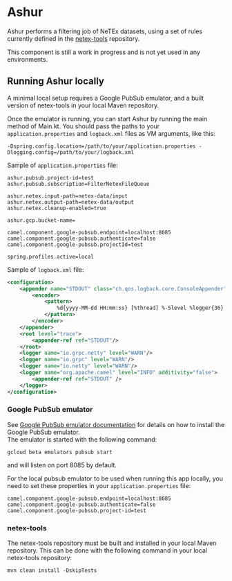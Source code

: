 # Ashur

Ashur performs a filtering job of NeTEx datasets, using a set of rules currently defined in the [netex-tools](https://github.com/entur/netex-tools) repository.

This component is still a work in progress and is not yet used in any environments.

## Running Ashur locally

A minimal local setup requires a Google PubSub emulator, and a built version of netex-tools in your local Maven repository.

Once the emulator is running, you can start Ashur by running the main method of Main.kt. You should pass the paths to your
`application.properties` and `logback.xml` files as VM arguments, like this:

```
-Dspring.config.location=/path/to/your/application.properties -Dlogging.config=/path/to/your/logback.xml
```

Sample of `application.properties` file:
```properties
ashur.pubsub.project-id=test
ashur.pubsub.subscription=FilterNetexFileQueue

ashur.netex.input-path=netex-data/input
ashur.netex.output-path=netex-data/output
ashur.netex.cleanup-enabled=true

ashur.gcp.bucket-name=

camel.component.google-pubsub.endpoint=localhost:8085
camel.component.google-pubsub.authenticate=false
camel.component.google-pubsub.projectId=test

spring.profiles.active=local
```

Sample of `logback.xml` file:
```xml
<configuration>
    <appender name="STDOUT" class="ch.qos.logback.core.ConsoleAppender">
        <encoder>
            <pattern>
                %d{yyyy-MM-dd HH:mm:ss} [%thread] %-5level %logger{36} %replace(%X{codespace}){'^(.+)$','[codespace=$1 '}%replace(%X{correlationId}){'^(.+)$','correlationId=$1] '}%msg%n
            </pattern>
        </encoder>
    </appender>
    <root level="trace">
        <appender-ref ref="STDOUT"/>
    </root>
    <logger name="io.grpc.netty" level="WARN"/>
    <logger name="io.grpc" level="WARN"/>
    <logger name="io.netty" level="WARN"/>
    <logger name="org.apache.camel" level="INFO" additivity="false">
        <appender-ref ref="STDOUT" />
    </logger>
</configuration>
```

### Google PubSub emulator

See [Google PubSub emulator documentation](https://cloud.google.com/pubsub/docs/emulator) for details on how to install the Google PubSub emulator.  
The emulator is started with the following command:
```
gcloud beta emulators pubsub start
```
and will listen on port 8085 by default.

For the local pubsub emulator to be used when running this app locally, you need to set these properties in your `application.properties` file:

```properties
camel.component.google-pubsub.endpoint=localhost:8085
camel.component.google-pubsub.authenticate=false
camel.component.google-pubsub.project-id=test
```

### netex-tools

The netex-tools repository must be built and installed in your local Maven repository.
This can be done with the following command in your local netex-tools repository:
```
mvn clean install -DskipTests
```
